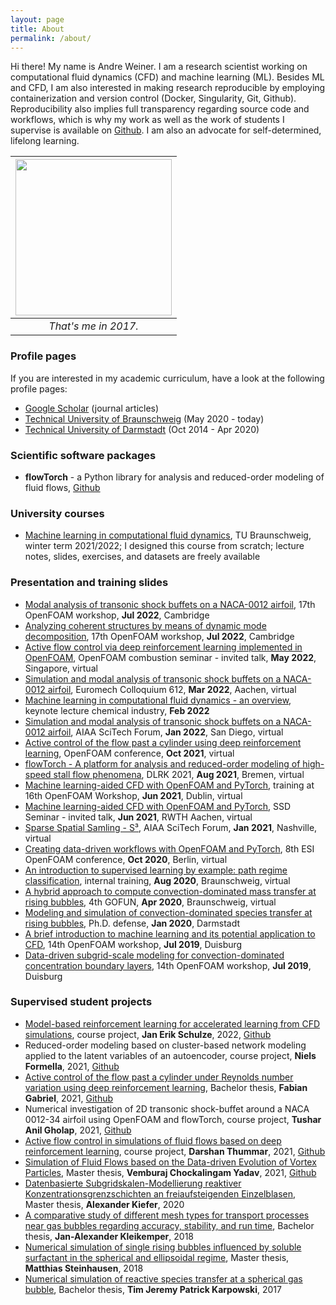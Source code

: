 ```yaml
---
layout: page
title: About
permalink: /about/
---
```


Hi there! My name is Andre Weiner. I am a research scientist working on computational fluid dynamics (CFD) and machine learning (ML). Besides ML and CFD, I am also interested in making research reproducible by employing containerization and version control (Docker, Singularity, Git, Github). Reproducibility also implies full transparency regarding source code and workflows, which is why my work as well as the work of students I supervise is available on [Github](https://github.com/AndreWeiner). I am also an advocate for self-determined, lifelong learning.

| <img src="{{ site.baseurl }}/assets/img/andre_weiner_reduced-edited.jpg"  width="250"> |
|:--:|
|*That's me in 2017.*|

### Profile pages

If you are interested in my academic curriculum, have a look at the following profile pages:

- [Google Scholar](https://scholar.google.de/citations?user=wCmTgzgAAAAJ&hl=de) (journal articles)
- [Technical University of Braunschweig](https://www.tu-braunschweig.de/ism/forschung/modellierung-und-regelung-von-stroemungen/mitarbeiter/weiner) (May 2020 - today)
- [Technical University of Darmstadt](https://www.mma.tu-darmstadt.de/index/mitarbeiter_3/mitarbeiter_details_mma_45120.en.jsp) (Oct 2014 - Apr 2020)

### Scientific software packages

- **flowTorch** - a Python library for analysis and reduced-order modeling of fluid flows, [Github](https://github.com/FlowModelingControl/flowtorch)

### University courses

- [Machine learning in computational fluid dynamics](https://github.com/AndreWeiner/ml-cfd-lecture), TU Braunschweig, winter term 2021/2022; I designed this course from scratch; lecture notes, slides, exercises, and datasets are freely available

### Presentation and training slides

- [Modal analysis of transonic shock buffets on a NACA-0012 airfoil](https://andreweiner.github.io/reveal.js/ofw2022_naca_dmd.html#/), 17th OpenFOAM workshop, **Jul 2022**, Cambridge
- [Analyzing coherent structures by means of dynamic mode decomposition](https://andreweiner.github.io/reveal.js/ofw2022_dmd_training.html#/), 17th OpenFOAM workshop, **Jul 2022**, Cambridge
- [Active flow control via deep reinforcement learning implemented in OpenFOAM](https://andreweiner.github.io/reveal.js/combustion_seminar_may2022.html#/), OpenFOAM combustion seminar - invited talk, **May 2022**, Singapore, virtual
- [Simulation and modal analysis of transonic shock buffets on a NACA-0012 airfoil](https://andreweiner.github.io/reveal.js/euromech2022_buffet.html#/), Euromech Colloquium 612, **Mar 2022**, Aachen, virtual
- [Machine learning in computational fluid dynamics - an overview](https://andreweiner.github.io/reveal.js/mlcfd_overview_feb2022.html#/), keynote lecture chemical industry, **Feb 2022**
- [Simulation and modal analysis of transonic shock buffets on a NACA-0012 airfoil](https://andreweiner.github.io/reveal.js/aiaa2022_buffet.html#/), AIAA SciTech Forum, **Jan 2022**, San Diego, virtual
- [Active control of the flow past a cylinder using deep reinforcement learning](https://andreweiner.github.io/reveal.js/of_conf_2021.html#/), OpenFOAM conference, **Oct 2021**, virtual
- [flowTorch - A platform for analysis and reduced-order modeling of high-speed stall flow phenomena](https://andreweiner.github.io/reveal.js/DLRK_2021.html#/), DLRK 2021, **Aug 2021**, Bremen, virtual
- [Machine learning-aided CFD with OpenFOAM and PyTorch](https://andreweiner.github.io/reveal.js/ofw_training_2021.html#/), training at 16th OpenFOAM Workshop, **Jun 2021**, Dublin, virtual
- [Machine learning-aided CFD with OpenFOAM and PyTorch](https://andreweiner.github.io/reveal.js/ssd_seminar_2021.html#/), SSD Seminar - invited talk, **Jun 2021**, RWTH Aachen, virtual
- [Sparse Spatial Samling - S³](https://wp-ml-cfd.s3.eu-central-1.amazonaws.com/wp-content/uploads/2020/12/29173309/aiaa_2021_fernex_weiner_noack_semaan.pdf), AIAA SciTech Forum, **Jan 2021**, Nashville, virtual
- [Creating data-driven workflows with OpenFOAM and PyTorch](https://andreweiner.github.io/reveal.js/of_conf_2020.html#/), 8th ESI OpenFOAM conference, **Oct 2020**, Berlin, virtual
- [An introduction to supervised learning by example: path regime classification](https://andreweiner.github.io/reveal.js/path_regime_classification_2020.html#/), internal training, **Aug 2020**, Braunschweig, virtual
- [A hybrid approach to compute convection-dominated mass transfer at rising bubbles](https://andreweiner.github.io/reveal.js/gofun2020.html#/), 4th GOFUN, **Apr 2020**, Braunschweig, virtual
- [Modeling and simulation of convection-dominated species transfer at rising bubbles](https://andreweiner.github.io/reveal.js/phd_defence.html#/), Ph.D. defense, **Jan 2020**, Darmstadt
- [A brief introduction to machine learning and its potential application to CFD](https://andreweiner.github.io/reveal.js/ofw2019_slides.html#/), 14th OpenFOAM workshop, **Jul 2019**, Duisburg
- [Data-driven subgrid-scale modeling for convection-dominated concentration boundary layers](https://andreweiner.github.io/reveal.js/ofw2019_sgs_modeling.html#/), 14th OpenFOAM workshop, **Jul 2019**, Duisburg

### Supervised student projects

- [Model-based reinforcement learning for accelerated learning from CFD simulations](https://doi.org/10.5281/zenodo.6375574), course project, **Jan Erik Schulze**, 2022, [Github](https://github.com/ErikSchulze1796/Active_flow_control_past_cylinder_using_DRL)
- Reduced-order modeling based on cluster-based network modeling applied to the latent variables of an autoencoder, course project, **Niels Formella**, 2021, [Github](https://github.com/nformella/Cluster-based-network-modeling-using-auto-encoders)
- [Active control of the flow past a cylinder under Reynolds number variation using deep reinforcement learning](https://zenodo.org/record/5634050#.YaumMrso9hE), Bachelor thesis, **Fabian Gabriel**, 2021, [Github](https://github.com/FabianGabriel/Active_flow_control_past_cylinder_using_DRL)
- Numerical investigation of 2D transonic shock-buffet around a NACA 0012-34 airfoil using OpenFOAM and flowTorch, course project, **Tushar Anil Gholap**, 2021, [Github](https://github.com/Tushargh29/transonic_shock_buffet)
- [Active flow control in simulations of fluid flows based on deep reinforcement learning](https://zenodo.org/record/4897961#.YL58_TqxVhE), course project, **Darshan Thummar**, 2021, [Github](https://github.com/darshan315/flow_past_cylinder_by_DRL)
- [Simulation of Fluid Flows based on the Data-driven Evolution of Vortex Particles](https://publikationsserver.tu-braunschweig.de/receive/dbbs_mods_00069386), Master thesis, **Vemburaj Chockalingam Yadav**, 2021, [Github](https://github.com/VemburajYadav/DeepLearningLagrangainVortexDynamics)
- [Datenbasierte Subgridskalen-Modellierung reaktiver Konzentrationsgrenzschichten an freiaufsteigenden Einzelblasen](https://tuprints.ulb.tu-darmstadt.de/11667/), Master thesis, **Alexander Kiefer**, 2020
- [A comparative study of different mesh types for transport processes near gas bubbles regarding accuracy, stability, and run time](https://tuprints.ulb.tu-darmstadt.de/7321/), Bachelor thesis, **Jan-Alexander Kleikemper**, 2018
- [Numerical simulation of single rising bubbles influenced by soluble surfactant in the spherical and ellipsoidal regime](https://tuprints.ulb.tu-darmstadt.de/8296/), Master thesis, **Matthias Steinhausen**, 2018
- [Numerical simulation of reactive species transfer at a spherical gas bubble](https://tuprints.ulb.tu-darmstadt.de/6940/), Bachelor thesis, **Tim Jeremy Patrick Karpowski**, 2017